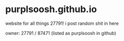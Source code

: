 # purplsoosh.github.io
website for all things 27791!
i post random shit in here

owner: 27791 / 87471 (listed as purplsoosh in github)
